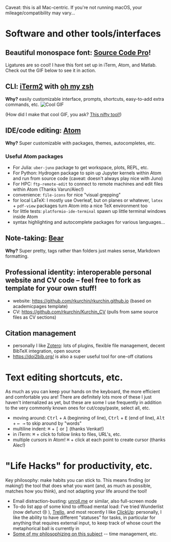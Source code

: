 Caveat: this is all Mac-centric. If you're not running macOS, your mileage/compatibility may vary...

# Software and other tools/interfaces

## Beautiful monospace font: [Source Code Pro](http://adobe-fonts.github.io/source-code-pro/)!
<screenshot>
Ligatures are so cool! I have this font set up in iTerm, Atom, and Matlab. Check out the GIF below to see it in action.

## CLI: [iTerm2](https://www.iterm2.com) with [oh my zsh](https://ohmyz.sh)
**Why?** easily customizable interface, prompts, shortcuts, easy-to-add extra commands, etc.
![Cool GIF](images/iTerm_gif.gif)

(How did I make that cool GIF, you ask? [This nifty tool!](https://giphy.com/apps/giphycapture))

## IDE/code editing: [Atom](https://atom.io)
**Why?** Super customizable with packages, themes, autocompletes, etc.
### Useful Atom packages
* For Julia: `uber-juno` package to get workspace, plots, REPL, etc.
* For Python: Hydrogen package to spin up Jupyter kernels within Atom and run from source code (caveat: doesn't always play nice with Juno)
* For HPC: `ftp-remote-edit` to connect to remote machines and edit files within Atom (Thanks Varun/Alec!)
* convenience: `file-icons` for nice "visual grepping"
* for local LaTeX: I mostly use Overleaf, but on planes or whatever, `latex` + `pdf-view` packages turn Atom into a nice TeX environment too
* for little tests: `platformio-ide-terminal` spawn up little terminal windows inside Atom
* syntax highlighting and autocomplete packages for various languages...

## Note-taking: [Bear](https://bear.app)
**Why?** Super pretty, tags rather than folders just makes sense, Markdown formatting.

## Professional identity: interoperable personal website and CV code – feel free to fork as template for your own stuff!
* website: https://github.com/rkurchin/rkurchin.github.io (based on academicpages template)
* CV: https://github.com/rkurchin/Kurchin_CV (pulls from same source files as CV sections)


## Citation management
* personally I like [Zotero](https://www.zotero.org): lots of plugins, flexible file management, decent BibTeX integration, open source
* https://doi2bib.org/ is also a super useful tool for one-off citations

# Text editing shortcuts, etc.
As much as you can keep your hands on the keyboard, the more efficient and comfortable you are! There are definitely lots more of these I just haven't internalized as yet, but these are some I use frequently in addition to the very commonly known ones for cut/copy/paste, select all, etc.
* moving around: <kbd>Ctrl</kbd> + <kbd>A</kbd> (beginning of line), <kbd>Ctrl</kbd> + <kbd>E</kbd> (end of line), <kbd>Alt</kbd> + <kbd>← →</kbd> to skip around by "words"
* multiline indent: <kbd>⌘</kbd> + <kbd>[</kbd> or <kbd>]</kbd> (thanks Venkat!)
* in iTerm: <kbd>⌘</kbd> + click to follow links to files, URL's, etc.
* multiple cursors in Atom! <kbd>⌘</kbd> + click at each point to create cursor (thanks Alec!)

# "Life Hacks" for productivity, etc.
Key philosophy: make habits you can stick to. This means finding (or making!) the tool that does what you want (and, as much as possible, matches how you think), and not adapting your life around the tool!

* Email distraction-busting: [unroll.me](https://unroll.me) or similar, also full-screen mode
* To-do list app of some kind to offload mental load: I've tried Wunderlist (now defunct :cry: ), [Trello](https://trello.com), and most recently I like [ClickUp](https://www.clickup.com): personally, I like the ability to have different "statuses" for tasks, in particular for anything that requires external input, to keep track of whose court the metaphorical ball is currently in
* [Some of my philosophizing on this subject](https://rkurchin.github.io/posts/2020/02/do-not-finish) -- time management, etc.